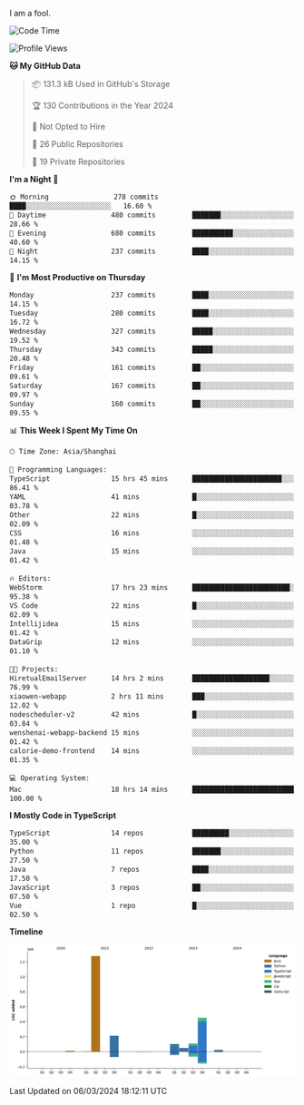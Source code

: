 I am a fool.

<!--START_SECTION:waka-->
![Code Time](http://img.shields.io/badge/Code%20Time-1%2C243%20hrs%2054%20mins-blue)

![Profile Views](http://img.shields.io/badge/Profile%20Views-2-blue)

**🐱 My GitHub Data** 

> 📦 131.3 kB Used in GitHub's Storage 
 > 
> 🏆 130 Contributions in the Year 2024
 > 
> 🚫 Not Opted to Hire
 > 
> 📜 26 Public Repositories 
 > 
> 🔑 19 Private Repositories 
 > 
**I'm a Night 🦉** 

```text
🌞 Morning                278 commits         ████░░░░░░░░░░░░░░░░░░░░░   16.60 % 
🌆 Daytime                480 commits         ███████░░░░░░░░░░░░░░░░░░   28.66 % 
🌃 Evening                680 commits         ██████████░░░░░░░░░░░░░░░   40.60 % 
🌙 Night                  237 commits         ████░░░░░░░░░░░░░░░░░░░░░   14.15 % 
```
📅 **I'm Most Productive on Thursday** 

```text
Monday                   237 commits         ████░░░░░░░░░░░░░░░░░░░░░   14.15 % 
Tuesday                  280 commits         ████░░░░░░░░░░░░░░░░░░░░░   16.72 % 
Wednesday                327 commits         █████░░░░░░░░░░░░░░░░░░░░   19.52 % 
Thursday                 343 commits         █████░░░░░░░░░░░░░░░░░░░░   20.48 % 
Friday                   161 commits         ██░░░░░░░░░░░░░░░░░░░░░░░   09.61 % 
Saturday                 167 commits         ██░░░░░░░░░░░░░░░░░░░░░░░   09.97 % 
Sunday                   160 commits         ██░░░░░░░░░░░░░░░░░░░░░░░   09.55 % 
```


📊 **This Week I Spent My Time On** 

```text
🕑︎ Time Zone: Asia/Shanghai

💬 Programming Languages: 
TypeScript               15 hrs 45 mins      ██████████████████████░░░   86.41 % 
YAML                     41 mins             █░░░░░░░░░░░░░░░░░░░░░░░░   03.78 % 
Other                    22 mins             █░░░░░░░░░░░░░░░░░░░░░░░░   02.09 % 
CSS                      16 mins             ░░░░░░░░░░░░░░░░░░░░░░░░░   01.48 % 
Java                     15 mins             ░░░░░░░░░░░░░░░░░░░░░░░░░   01.42 % 

🔥 Editors: 
WebStorm                 17 hrs 23 mins      ████████████████████████░   95.38 % 
VS Code                  22 mins             █░░░░░░░░░░░░░░░░░░░░░░░░   02.09 % 
Intellijidea             15 mins             ░░░░░░░░░░░░░░░░░░░░░░░░░   01.42 % 
DataGrip                 12 mins             ░░░░░░░░░░░░░░░░░░░░░░░░░   01.10 % 

🐱‍💻 Projects: 
HiretualEmailServer      14 hrs 2 mins       ███████████████████░░░░░░   76.99 % 
xiaowen-webapp           2 hrs 11 mins       ███░░░░░░░░░░░░░░░░░░░░░░   12.02 % 
nodescheduler-v2         42 mins             █░░░░░░░░░░░░░░░░░░░░░░░░   03.84 % 
wenshenai-webapp-backend 15 mins             ░░░░░░░░░░░░░░░░░░░░░░░░░   01.42 % 
calorie-demo-frontend    14 mins             ░░░░░░░░░░░░░░░░░░░░░░░░░   01.35 % 

💻 Operating System: 
Mac                      18 hrs 14 mins      █████████████████████████   100.00 % 
```

**I Mostly Code in TypeScript** 

```text
TypeScript               14 repos            █████████░░░░░░░░░░░░░░░░   35.00 % 
Python                   11 repos            ███████░░░░░░░░░░░░░░░░░░   27.50 % 
Java                     7 repos             ████░░░░░░░░░░░░░░░░░░░░░   17.50 % 
JavaScript               3 repos             ██░░░░░░░░░░░░░░░░░░░░░░░   07.50 % 
Vue                      1 repo              █░░░░░░░░░░░░░░░░░░░░░░░░   02.50 % 
```



**Timeline**

![Lines of Code chart](https://raw.githubusercontent.com/VeejaLiu/VeejaLiu/master/assets/bar_graph.png)


 Last Updated on 06/03/2024 18:12:11 UTC
<!--END_SECTION:waka-->
